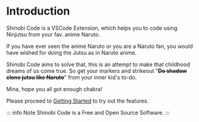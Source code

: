 # Introduction

Shinobi Code is a VSCode Extension, which helps you to code using Ninjutsu from your fav. anime Naruto.

If you have ever seen the anime Naruto or you are a Naruto fan, you would have wished for doing the Jutsu as in Naruto anime.

Shinobi Code aims to solve that, this is an attempt to make that childhood dreams of us come true.
So get your markers and strikeout "~~**Do shadow clone jutsu like Naruto**~~" from your inner kid's to-do.

Mina, hope you all got enough chakra!

Please proceed to [Getting Started](/docs/get-started/getting-started) to try out the features.

::: info Note
Shinobi Code is a Free and Open Source Software.
:::
